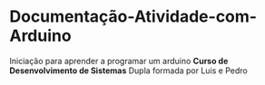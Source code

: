 # Documentação-Atividade-com-Arduino
Iniciação para aprender a programar um arduino 
**Curso de Desenvolvimento de Sistemas**
Dupla formada por Luis e Pedro 

